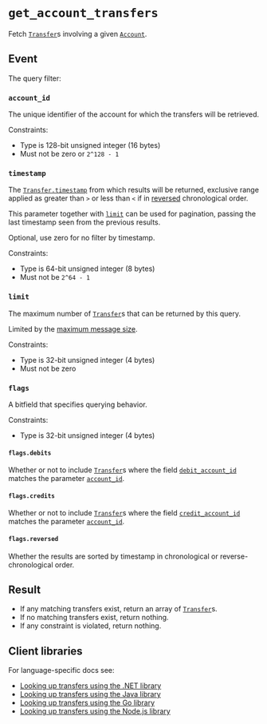 # `get_account_transfers`

Fetch [`Transfer`](../transfers.md)s involving a given [`Account`](../accounts.md).

## Event

The query filter: 

### `account_id`

The unique identifier of the account for which the transfers will be retrieved.

Constraints:

* Type is 128-bit unsigned integer (16 bytes)
* Must not be zero or `2^128 - 1`

### `timestamp`

The [`Transfer.timestamp`](../transfers.md#timestamp) from which results will be returned, exclusive range
applied as greater than `>` or less than `<` if in [reversed](#flagsreversed) chronological order.

This parameter together with [`limit`](#limit) can be used for pagination, passing the last
timestamp seen from the previous results.

Optional, use zero for no filter by timestamp.

Constraints:

* Type is 64-bit unsigned integer (8 bytes)
* Must not be `2^64 - 1`

### `limit`

The maximum number of [`Transfer`](../transfers.md)s that can be returned by this query.

Limited by the [maximum message size](../../design/client-requests.md#batching-events).

Constraints:

* Type is 32-bit unsigned integer (4 bytes)
* Must not be zero

### `flags`

A bitfield that specifies querying behavior.

Constraints:

* Type is 32-bit unsigned integer (4 bytes)

#### `flags.debits`

Whether or not to include [`Transfer`](../transfers.md)s where the field [`debit_account_id`](../transfers.md#debit_account_id)
matches the parameter [`account_id`](#account_id).

#### `flags.credits`

Whether or not to include [`Transfer`](../transfers.md)s where the field [`credit_account_id`](../transfers.md#credit_account_id)
matches the parameter [`account_id`](#account_id).

#### `flags.reversed`

Whether the results are sorted by timestamp in chronological or reverse-chronological order.

## Result

- If any matching transfers exist, return an array of [`Transfer`](../transfers.md)s.  
- If no matching transfers exist, return nothing.  
- If any constraint is violated, return nothing. 

## Client libraries

For language-specific docs see:

* [Looking up transfers using the .NET library](/src/clients/dotnet/README.md#get-account-transfers)
* [Looking up transfers using the Java library](/src/clients/java/README.md#get-account-transfers)
* [Looking up transfers using the Go library](/src/clients/go/README.md#get-account-transfers)
* [Looking up transfers using the Node.js library](/src/clients/node/README.md#get-account-transfers)
